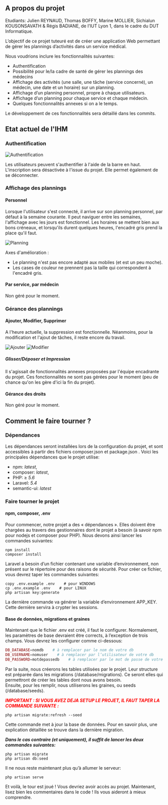 ## A propos du projet

Etudiants: Julien REYNAUD, Thomas BOFFY, Marine MOLLIER, Sichialun KOUSONSAVATH & Régis BADIANE, de l’IUT Lyon 1, dans le cadre du DUT Informatique.

L’objectif de ce projet tuteuré est de créer une application Web permettant de gérer les plannings d’activités dans un service médical.

Nous voudrions inclure les fonctionnalités suivantes:

- Authentification
- Possibilité pour le/la cadre de santé de gérer les plannings des médecins
- Affichage des activités (une salle, une tâche (service concerné), un médecin, une date et un horaire) sur un planning.
- Affichage d’un planning personnel, propre à chaque utilisateurs.
- Affichage d’un planning pour chaque service et chaque médecin.
- Quelques fonctionnalités annexes si on a le temps.

Le développement de ces fonctionnalités sera détaillé dans les commits.

## Etat actuel de l'IHM

### Authentification

![Authentification](https://i.imgur.com/InxLjIu.png)

Les utilisateurs peuvent s'authentifier à l'aide de la barre en haut. L'inscription sera désactivée à l'issue du projet.
Elle permet également de se déconnecter.

### Affichage des plannings

#### Personnel

Lorsque l'utilisateur s'est connecté, il arrive sur son planning personnel, par défaut à la semaine courante.
Il peut naviguer entre les semaines, l'affichage avec les jours est fonctionnel.
Les horaires se mettent bien aux bons créneaux, et lorsqu'ils durent quelques heures,
l'encadré gris prend la place qu'il faut.

![Planning](https://i.imgur.com/InxLjIu.png)

Axes d'amélioration :

- Le planning n'est pas encore adapté aux mobiles (et est un peu moche).
- Les cases de couleur ne prennent pas la taille qui correspondent à l'encadré gris.

#### Par service, par médecin

Non géré pour le moment.

### Gérance des plannings

#### Ajouter, Modifier, Supprimer

A l'heure actuelle, la suppression est fonctionnelle.
Néanmoins, pour la modification et l'ajout de tâches, il reste encore du travail.

![Ajouter](https://i.imgur.com/ahbq3nC.png) 
![Modifier](https://i.imgur.com/ahbq3nC.png)

##### Glisser/Déposer et Impression

Il s'agissait de fonctionnalités annexes proposées par l'équipe encadrante du projet.
Ces fonctionnalités ne sont pas gérées pour le moment (peu de chance qu'on les gère d'ici la fin du projet).

#### Gérance des droits

Non géré pour le moment.

## Comment le faire tourner ?

### Dépendances

Les dépendances seront installées lors de la configuration du projet, et sont accessibles à partir des fichiers composer.json et package.json . Voici les principales dépendances que le projet utilise:

- npm: *latest*,
- composer: *latest*,
- PHP: ≥ *5.6*
- Laravel: *5.4*
- semantic-ui: *latest*

### Faire tourner le projet

#### npm, composer, .env

Pour commencer, notre projet a des « dépendances ». Elles doivent être chargées au travers des gestionnaires dont le projet a besoin (à savoir npm pour nodejs et composer pour PHP). Nous devons ainsi lancer les commandes suivantes:

```
npm install
composer install
```

Laravel a besoin d’un fichier contenant une variable d’environnement, non présent sur le répertoire pour des raisons de sécurité. Pour créer ce fichier, vous devrez taper les commandes suivantes:

```
copy .env.example .env    # pour WINDOWS
cp .env.example .env    # pour LINUX
php artisan key:generate
```

La dernière commande va générer la variable d’environnement APP_KEY. Cette dernière servira à crypter les sessions.

#### Base de données, migrations et graines

Maintenant que le fichier .env est créé, il faut le configurer. Normalement, les paramètres de base devraient être corrects, à l’exception de trois champs. Vous devrez les configurer comme ci-dessous:

```php
DB_DATABASE=nomdb    # à remplacer par le nom de votre db
DB_USERNAME=nomuser    # à remplacer par l’utilisateur de votre db
DB_PASSWORD=motdepassedb    # à remplacer par le mot de passe de votre db
```

Par la suite, nous créerons les tables utilisées par le projet.
Leur structure est préparée dans les migrations (/database/migrations). Ce seront elles qui permettront de créer les tables dont nous avons besoin.  
Ensuite, pour les remplir, nous utiliserons les graines, ou seeds (/database/seeds).

<span style="color:red">***IMPORTANT : SI VOUS AVEZ DEJA SETUP LE PROJET, IL FAUT TAPER LA COMMANDE SUIVANTE :***</span>

```
php artisan migrate:refresh --seed
```

Cette commande met à jour la base de données. Pour en savoir plus, une explication détaillée se trouve dans la dernière migration.

***Dans le cas contraire (et uniquement), il suffit de lancer les deux commandes suivantes:***

```
php artisan migrate
php artisan db:seed
```

Il ne nous reste maintenant plus qu’à allumer le serveur:

```
php artisan serve
```

Et voilà, le tour est joué ! Vous devriez avoir accès au projet. Maintenant, lisez bien les commentaires dans le code ! Ils vous aideront à mieux comprendre.